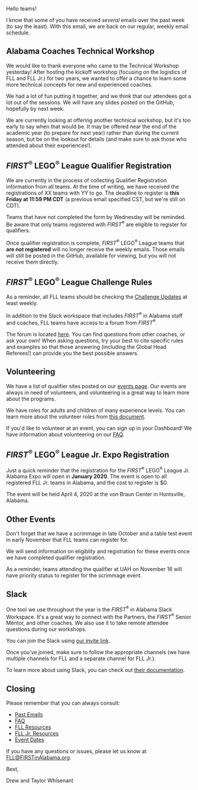 Hello teams!

I know that some of you have received *several* emails over the past week (to say the least). With this email, we are back on our regular, weekly email schedule.

## Alabama Coaches Technical Workshop

We would like to thank everyone who came to the Technical Workshop yesterday! After hosting the kickoff workshop (focusing on the logistics of FLL and FLL Jr.) for two years, we wanted to offer a chance to learn some more technical concepts for new and experienced coaches.

We had a lot of fun putting it together, and we think that our attendees got a lot out of the sessions. We will have any slides posted on the GitHub, hopefully by next week.

We are currently looking at offering another technical workshop, but it's too early to say when that would be. It may be offered near the end of the academic year (to prepare for next year) rather than during the current season, but be on the lookout for details (and make sure to ask those who attended about their experiences!).


## *FIRST*<sup>&reg;</sup> LEGO<sup>&reg;</sup> League Qualifier Registration

We are currently in the process of collecting Qualifier Registration information from all teams. At the time of writing, we have received the registrations of XX teams with YY to go. The deadline to register is **this Friday at 11:59 PM CDT** (a previous email specified CST, but we're still on CDT).

Teams that have not completed the form by Wednesday will be reminded. Be aware that only teams registered with *FIRST*<sup>&reg;</sup> are eligible to register for qualifiers.

Once qualifier registration is complete, *FIRST*<sup>&reg;</sup> LEGO<sup>&reg;</sup> League teams that **are not registered** will no longer receive the weekly emails. Those emails will still be posted in the GitHub, available for viewing, but you will not receive them directly.


## *FIRST*<sup>&reg;</sup> LEGO<sup>&reg;</sup> League Challenge Rules

As a reminder, all FLL teams should be checking the [Challenge Updates](https://firstinspiresst01.blob.core.windows.net/fll/2020/city-shaper-challenge-updates.pdf) at least weekly. 

In addition to the Slack workspace that includes *FIRST*<sup>&reg;</sup> in Alabama staff and coaches, FLL teams have access to a forum from *FIRST*<sup>&reg;</sup>.

The forum is located [here](https://forums.usfirst.org/forum/general-discussions/first-programs/first-lego-league). You can find questions from other coaches, or ask your own! When asking questions, try your best to cite specific rules and examples so that those answering (including the Global Head Referees!) can provide you the best possible answers.

## Volunteering

We have a list of qualifier sites posted on our [events page](../event-dates.md). Our events are always in need of volunteers, and volunteering is a great way to learn more about the programs.

We have roles for adults and children of many experience levels. You can learn more about the volunteer roles from [this document](https://www.firstinspires.org/sites/default/files/uploads/resource_library/volunteer/first-lego-league-volunteer-role-descriptions.pdf).

If you'd like to volunteer at an event, you can sign up in your Dashboard! We have information about volunteering on our [FAQ](https://github.com/drewwhis/first-in-alabama/wiki/Becoming-an-Event-Volunteer).


## *FIRST*<sup>&reg;</sup> LEGO<sup>&reg;</sup> League Jr. Expo Registration

Just a quick reminder that the registration for the *FIRST*<sup>&reg;</sup> LEGO<sup>&reg;</sup> League Jr. Alabama Expo will open in **January 2020**. The event is open to all registered FLL Jr. teams in Alabama, and the cost to register is \$0.

The event will be held April 4, 2020 at the von Braun Center in Huntsville, Alabama.


## Other Events

Don't forget that we have a scrimmage in late October and a table test event in early November that FLL teams can register for.

We will send information on eligiblity and registration for these events once we have completed qualifier registration.

As a reminder, teams attending the qualifier at UAH on November 16 will have priority status to register for the scrimmage event.


## Slack

One tool we use throughout the year is the *FIRST*<sup>&reg;</sup> in Alabama Slack Workspace. It's a great way to connect with the Partners, the *FIRST*<sup>&reg;</sup> Senior Mentor, and other coaches. We also use it to take remote attendee questions during our workshops.

You can join the Slack using [our invite link](https://join.slack.com/t/firstinalabama/shared_invite/enQtNDYxMTEzMTcwOTk0LWQzYmFjM2Q5MGNjNjFlM2M5ZTY4ZGNmM2VmY2Y0OTUwNTRiMjRlYTUwYTI2YTdjNGM0ZWZlYjM3MGVmNDY4YmY).

Once you've joined, make sure to follow the appropriate channels (we have multiple channels for FLL and a separate channel for FLL Jr.). 

To learn more about using Slack, you can check out [their documentation](https://get.slack.help/hc/en-us/categories/360000049043).


## Closing

Please remember that you can always consult:
- [Past Emails](https://github.com/drewwhis/first-in-alabama/tree/main/first-lego-league/2019-2020/email-blasts)
- [FAQ](https://github.com/drewwhis/first-in-alabama/wiki/Frequently-Asked-Questions)
- [FLL Resources](https://github.com/drewwhis/first-in-alabama/tree/main/first-lego-league/2019-2020/fll)
- [FLL Jr. Resources](https://github.com/drewwhis/first-in-alabama/tree/main/first-lego-league/2019-2020/flljr)
- [Event Dates](https://github.com/drewwhis/first-in-alabama/blob/main/first-lego-league/2019-2020/event-dates.md)

If you have any questions or issues, please let us know at FLL@FIRSTinAlabama.org.

Best,

Drew and Taylor Whisenant
